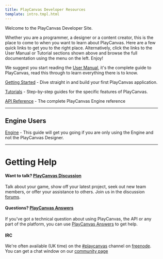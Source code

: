 ```yaml
---
title: PlayCanvas Developer Resources
template: intro.tmpl.html
---
```


Welcome to the PlayCanvas Developer Site.

Whether you are a programmer, a designer or a content creator, this is the place to come to when you want to learn about PlayCanvas. Here are a few quick links to get you to the right place. Alternatively, click the links to the User Manual or Tutorial sections shown above and browse the full documentation using the menu on the left. Enjoy!

We suggest you start reading the [User Manual](/user-manual), it's the complete guide to PlayCanvas, read this through to learn everything there is to know.

[Getting Started](/getting-started) - Dive straight in and build your first PlayCanvas application.

[Tutorials](/tutorials) - Step-by-step guides for the specific features of PlayCanvas.

[API Reference](/engine/api/stable) - The complete PlayCanvas Engine reference

<hr />

## Engine Users

[Engine](/engine) - This guide will get you going if you are only using the Engine and not the PlayCanvas Designer.

<hr />

# Getting Help

#### Want to talk? [PlayCanvas Discussion](http://forum.playcanvas.com/)

Talk about your game, show off your latest project, seek out new team members, or offer your assistance to others. Join us in the discussion [forums](http://forum.playcanvas.com/).

#### Questions? [PlayCanvas Answers](http://answers.playcanvas.com/)

If you've got a technical question about using PlayCanvas, the API or any part of the platform, you can use [PlayCanvas Answers](http://answers.playcanvas.com/) to get help.

#### IRC

We're often available (UK time) on the [#playcanvas](http://webchat.freenode.net/?channels=playcanvas&uio=d4) channel on [freenode](http://freenode.net). You can get a chat window on our [community page](http://playcanvas.com/community)
